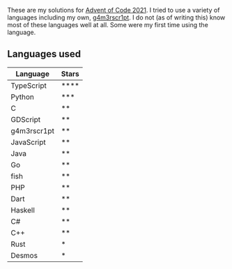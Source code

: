 These are my solutions for [Advent of Code 2021](https://adventofcode.com/2021). I tried to use a variety of languages including my own, [g4m3rscr1pt](https://github.com/kowasaur/g4m3rscr1pt). I do not (as of writing this) know most of these languages well at all. Some were my first time using the language.

## Languages used

| Language    | Stars    |
| ----------- | -------- |
| TypeScript  | \*\*\*\* |
| Python      | \*\*\*   |
| C           | \*\*     |
| GDScript    | \*\*     |
| g4m3rscr1pt | \*\*     |
| JavaScript  | \*\*     |
| Java        | \*\*     |
| Go          | \*\*     |
| fish        | \*\*     |
| PHP         | \*\*     |
| Dart        | \*\*     |
| Haskell     | \*\*     |
| C#          | \*\*     |
| C++         | \*\*     |
| Rust        | \*       |
| Desmos      | \*       |
